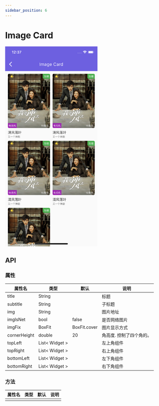 ```yaml
---
sidebar_position: 6
---
```


# Image Card

<img src="static/image_card.png" width="300" alt="Image Card" />

## API

### 属性

| 属性名 | 类型| 默认 | 说明|
| ------  | ---- | --- | --- |
| title |String |  | 标题 |
| subtitle | String | | 子标题 |
| img | String | | 图片地址 |
| imgIsNet | bool  | false | 是否网络图片 |
| imgFix | BoxFit | BoxFit.cover | 图片显示方式 |
| cornerHeight | double | 20 | 角高度. 控制了四个角的。 |
| topLeft | List< Widget > | | 左上角组件 |
| topRight | List< Widget > | | 右上角组件 |
| bottomLeft | List< Widget > | | 左下角组件 |
| bottomRight | List< Widget > | | 右下角组件 |

 

### 方法

| 属性名 | 类型| 默认 | 说明|
| ------  | ---- | --- | --- |
| | | | | |
